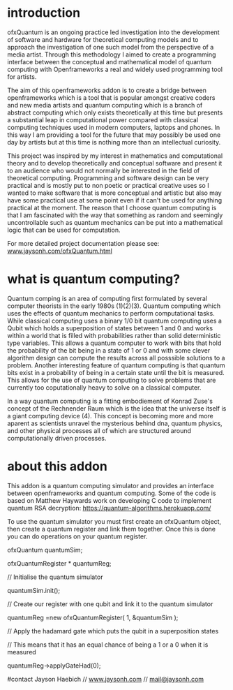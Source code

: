 # introduction
ofxQuantum is an ongoing practice led investigation into the development of software and hardware for theoretical computing models and to approach the investigation of one such model from the perspective of a media artist. Through this methodology I aimed to create a programming interface between the conceptual and mathematical model of quantum computing with Openframeworks a real and widely used programming tool for artists. 

The aim of this openframeworks addon is to create a bridge between openframeworks which is a tool that is popular amongst creative coders and new media artists and quantum computing which is a branch of abstract computing which only exists theoretically at this time but presents a substantial leap in computational power compared with classical computing techniques used in modern computers, laptops and phones. In this way I am providing a tool for the future that may possibly be used one day by artists but at this time is nothing more than an intellectual curiosity.

This project was inspired by my interest in mathematics and computational theory and to develop theoretically and conceptual software and present it to an audience who would not normally be interested in the field of theoretical computing. Programming and software design can be very practical and is mostly put to non poetic or practical creative uses so I wanted to make software that is more conceptual and artistic but also may have some practical use at some point even if it can't be used for anything practical at the moment. The reason that I choose quantum computing is that I am fascinated with the way that something as random and seemingly uncontrollable such as quantum mechanics can be put into a mathematical logic that can be used for computation.

For more detailed project documentation please see: www.jaysonh.com/ofxQuantum.html

# what is quantum computing?
Quantum comping is an area of computing first formulated by several computer theorists in the early 1980s (1)(2)(3). Quantum computing which uses the effects of quantum mechanics to perform computational tasks. While classical computing uses a binary 1/0 bit quantum computing uses a Qubit which holds a superposition of states between 1 and 0 and works within a world that is filled with probabilities rather than solid deterministic type variables. This allows a quantum computer to work with bits that hold the probability of the bit being in a state of 1 or 0 and with some clever algorithm design can compute the results across all posssible solutions to a problem. Another interesting feature of quantum computing is that quantum bits exist in a probability of being in a certain state until the bit is measured. This allows for the use of quantum computing to solve problems that are currently too coputationally heavy to solve on a classical computer.

In a way quantum computing is a fitting embodiement of Konrad Zuse's concept of the Rechnender Raum which is the idea that the universe itself is a giant computing device (4). This concept is becoming more and more aparent as scientists unravel the mysterious behind dna, quantum physics, and other physical processes all of which are structured around computationally driven processes.

# about this addon
This addon is a quantum computing simulator and provides an interface between openframeworks and quantum computing. Some of the code is based on Matthew Haywards work on developing C code to implement quantum RSA decryption: https://quantum-algorithms.herokuapp.com/

To use the quantum simulator you must first create an ofxQuantum object, then create a quantum register and link them together. Once this is done you can do operations on your quantum register.

ofxQuantum           quantumSim;

ofxQuantumRegister * quantumReg;

// Initialise the quantum simulator

quantumSim.init();
    
// Create our register with one qubit and link it to the quantum simulator

quantumReg =new ofxQuantumRegister( 1, &quantumSim );
    
// Apply the hadamard gate which puts the qubit in a superposition states

// This means that it has an equal chance of being a 1 or a 0 when it is measured

quantumReg->applyGateHad(0);

#contact
Jayson Haebich // www.jaysonh.com // mail@jaysonh.com